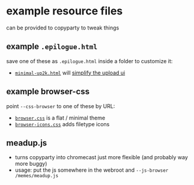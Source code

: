 # example resource files

can be provided to copyparty to tweak things



## example `.epilogue.html`
save one of these as `.epilogue.html` inside a folder to customize it:

* [`minimal-up2k.html`](minimal-up2k.html) will [simplify the upload ui](https://user-images.githubusercontent.com/241032/118311195-dd6ca380-b4ef-11eb-86f3-75a3ff2e1332.png)



## example browser-css
point `--css-browser` to one of these by URL:

* [`browser.css`](browser.css) is a flat / minimal theme
* [`browser-icons.css`](browser-icons.css) adds filetype icons



## meadup.js

* turns copyparty into chromecast just more flexible (and probably way more buggy)
* usage: put the js somewhere in the webroot and `--js-browser /memes/meadup.js`
